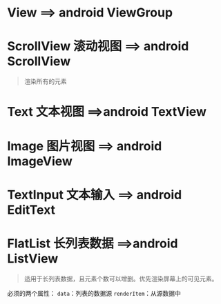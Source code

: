 # View ==> android ViewGroup

# ScrollView 滚动视图 ==> android ScrollView
>渲染所有的元素

# Text 文本视图  ==>android TextView

# Image 图片视图 ==> android ImageView

# TextInput 文本输入 ==> android EditText

# FlatList 长列表数据 ==>android ListView
>适用于长列表数据，且元素个数可以增删。优先渲染屏幕上的可见元素。

必须的两个属性：
`data`：列表的数据源
`renderItem`：从源数据中




